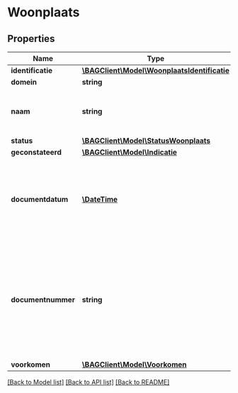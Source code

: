 # Woonplaats

## Properties
Name | Type | Description | Notes
------------ | ------------- | ------------- | -------------
**identificatie** | [**\BAGClient\Model\WoonplaatsIdentificatie**](WoonplaatsIdentificatie.md) |  | 
**domein** | **string** | NL.IMBAG.Woonplaats | 
**naam** | **string** | De benaming van een door het gemeentebestuur aangewezen woonplaats. | 
**status** | [**\BAGClient\Model\StatusWoonplaats**](StatusWoonplaats.md) |  | 
**geconstateerd** | [**\BAGClient\Model\Indicatie**](Indicatie.md) |  | 
**documentdatum** | [**\DateTime**](\DateTime.md) | De datum waarop het brondocument is vastgesteld, op basis waarvan een opname, mutatie of een verwijdering van gegevens ten aanzien van een object heeft plaatsgevonden. | 
**documentnummer** | **string** | De unieke aanduiding van het brondocument op basis waarvan een opname, mutatie of een verwijdering van gegevens ten aanzien van een woonplaats heeft plaatsgevonden, binnen een gemeente. Alle karakters uit de MES-1 karakterset zijn toegestaan. | 
**voorkomen** | [**\BAGClient\Model\Voorkomen**](Voorkomen.md) |  | 

[[Back to Model list]](../../README.md#documentation-for-models) [[Back to API list]](../../README.md#documentation-for-api-endpoints) [[Back to README]](../../README.md)

